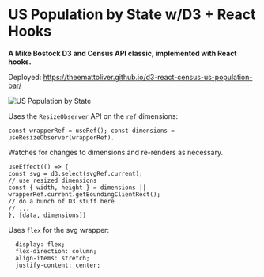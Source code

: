 # US Population by State w/D3 + React Hooks

**A Mike Bostock D3 and Census API classic, implemented with React hooks.**

Deployed: https://theemattoliver.github.io/d3-react-census-us-population-bar/


![US Population by State](https://media.giphy.com/media/b7oOvLcLr9e3IAaVJr/giphy.gif)


Uses the `ResizeObserver` API on the `ref` dimensions: 


`const wrapperRef = useRef();
const dimensions = useResizeObserver(wrapperRef).
`

Watches for changes to dimensions and re-renders as necessary.

    useEffect(() => {
    const svg = d3.select(svgRef.current);
    // use resized dimensions
    const { width, height } = dimensions || wrapperRef.current.getBoundingClientRect(); 
    // do a bunch of D3 stuff here
    // ...
    }, [data, dimensions])
  
Uses `flex` for the svg wrapper:

```
  display: flex;
  flex-direction: column;
  align-items: stretch;
  justify-content: center;
  ```
